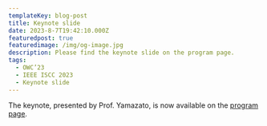 ```yaml
---
templateKey: blog-post
title: Keynote slide
date: 2023-8-7T19:42:10.000Z
featuredpost: true
featuredimage: /img/og-image.jpg
description: Please find the keynote slide on the program page.
tags:
  - OWC’23
  - IEEE ISCC 2023
  - Keynote slide
---
```


The keynote, presented by Prof. Yamazato, is now available on the [program page](../program/).
